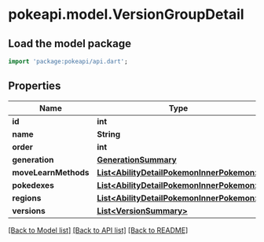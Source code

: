 # pokeapi.model.VersionGroupDetail

## Load the model package
```dart
import 'package:pokeapi/api.dart';
```

## Properties
Name | Type | Description | Notes
------------ | ------------- | ------------- | -------------
**id** | **int** |  | 
**name** | **String** |  | 
**order** | **int** |  | [optional] 
**generation** | [**GenerationSummary**](GenerationSummary.md) |  | 
**moveLearnMethods** | [**List&lt;AbilityDetailPokemonInnerPokemon&gt;**](AbilityDetailPokemonInnerPokemon.md) |  | 
**pokedexes** | [**List&lt;AbilityDetailPokemonInnerPokemon&gt;**](AbilityDetailPokemonInnerPokemon.md) |  | 
**regions** | [**List&lt;AbilityDetailPokemonInnerPokemon&gt;**](AbilityDetailPokemonInnerPokemon.md) |  | 
**versions** | [**List&lt;VersionSummary&gt;**](VersionSummary.md) |  | 

[[Back to Model list]](../README.md#documentation-for-models) [[Back to API list]](../README.md#documentation-for-api-endpoints) [[Back to README]](../README.md)


